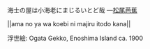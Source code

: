 海士の屋は小海老にまじるいとど哉
—[松尾芭蕉](https://ja.wikipedia.org/wiki/松尾芭蕉)

||ama no ya wa koebi ni majiru itodo kana||

浮世絵: Ogata Gekko, Enoshima Island ca. 1900
